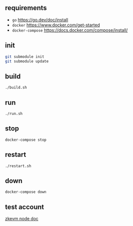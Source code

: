 
## requirements

* `go` <https://go.dev/doc/install>
* `docker` <https://www.docker.com/get-started>
* `docker-compose` <https://docs.docker.com/compose/install/>

## init

```bash
git submodule init
git submodule update
```

## build

```
./build.sh
```

## run

```
./run.sh
```

## stop

```
docker-compose stop
```

## restart

```
./restart.sh
```

## down

```
docker-compose down
```

## test account

[zkevm node doc](./zkevm-node/docs/running_local.md#accounts)
